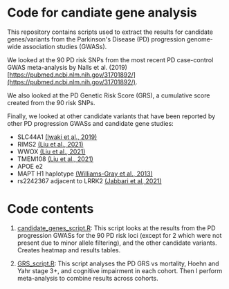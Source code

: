# Code for candiate gene analysis

This repository contains scripts used to extract the results for candidate genes/variants from the Parkinson's Disease (PD) progression genome-wide association studies (GWASs). 

We looked at the 90 PD risk SNPs from the most recent PD case-control GWAS meta-analysis by Nalls et al. (2019) [https://pubmed.ncbi.nlm.nih.gov/31701892/](https://pubmed.ncbi.nlm.nih.gov/31701892/).

We also looked at the PD Genetic Risk Score (GRS), a cumulative score created from the 90 risk SNPs.

Finally, we looked at other candidate variants that have been reported by other PD progression GWASs and candidate gene studies:
* SLC44A1 [(Iwaki et al., 2019)](https://pubmed.ncbi.nlm.nih.gov/31505070/)
* RIMS2 [(Liu et al., 2021)](https://pubmed.ncbi.nlm.nih.gov/33958783/)
* WWOX [(Liu et al., 2021)](https://pubmed.ncbi.nlm.nih.gov/33958783/)
* TMEM108 [(Liu et al., 2021)](https://pubmed.ncbi.nlm.nih.gov/33958783/)
* APOE e2
* MAPT H1 haplotype [(Williams-Gray et al., 2013)](https://pubmed.ncbi.nlm.nih.gov/23781007/)
* rs2242367 adjacent to LRRK2 [(Jabbari et al, 2021)](https://pubmed.ncbi.nlm.nih.gov/33341150/)


# Code contents

1. [candidate_genes_script.R](https://github.com/huw-morris-lab/PD-survival-GWAS/blob/800e8bacb2bf44163c2ed9b8608b2aed5a23d737/candidate_genes/candidate_genes_script.R): This script looks at the results from the PD progression GWASs for the 90 PD risk loci (except for 2 which were not present due to minor allele filtering), and the other candidate variants. Creates heatmap and results tables.

2. [GRS_script.R](https://github.com/huw-morris-lab/PD-survival-GWAS/blob/800e8bacb2bf44163c2ed9b8608b2aed5a23d737/candidate_genes/GRS_script.R): This script analyses the PD GRS vs mortality, Hoehn and Yahr stage 3+, and cognitive impairment in each cohort. Then I perform meta-analysis to combine results across cohorts.
